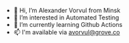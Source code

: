 - 👋 Hi, I’m Alexander Vorvul from Minsk
- 👀 I’m interested in Automated Testing
- 🌱 I’m currently learning Github Actions
- 📫 I'm available via avorvul@grove.co

<!---
avorvul-grove/avorvul-grove is a ✨ special ✨ repository because its `README.md` (this file) appears on your GitHub profile.
You can click the Preview link to take a look at your changes.
--->
